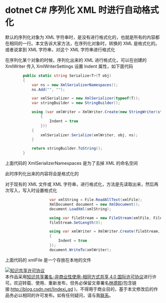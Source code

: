 # dotnet C# 序列化 XML 时进行自动格式化

默认的序列化对象为 XML 字符串时，是没有进行格式化的，也就是所有的内容都在相同的一行。本文告诉大家方法，在序列化对象时，转换的 XML 是格式化的。或者说拿到 XML 字符串，对这个 XML 字符串进行格式化

<!--more-->
<!-- 发布 -->

在序列化某个对象的时候，序列化出来的 XML 进行格式化，可以在创建的 XmlWriter 传入 XmlWriterSettings 设置 Indent 属性，如下面代码

```csharp
        public static string Serialize<T>(T obj)
        {
            var ns = new XmlSerializerNamespaces();
            ns.Add("", "");

            var xmlSerializer = new XmlSerializer(typeof(T));
            var stringBuilder = new StringBuilder();

            using (var xmlWriter = XmlWriter.Create(new StringWriter(stringBuilder), new XmlWriterSettings
                {
                    Indent = true
                }))
            {
                xmlSerializer.Serialize(xmlWriter, obj, ns);
            }

            return stringBuilder.ToString();
        }
```

上面代码的 XmlSerializerNamespaces 是为了去掉 XML 的命名空间

此时序列化出来的内容将会是格式化的

对于现有的 XML 文件或 XML 字符串，进行格式化，方法是先读取出来，然后再次写入，写入时设置格式化

```csharp
                    var xmlString = File.ReadAllText(xmlFile);
                    XmlDocument document = new XmlDocument();
                    document.LoadXml(xmlString);

                    using var fileStream = new FileStream(xmlFile, FileMode.Create, FileAccess.Write);
                    fileStream.SetLength(0);

                    using var xmlWriter = XmlWriter.Create(fileStream, new XmlWriterSettings()
                    {
                        Indent = true
                    });
                    document.WriteTo(xmlWriter);
```

上面代码的 xmlFile 是一个存放在本地的文件

<a rel="license" href="http://creativecommons.org/licenses/by-nc-sa/4.0/"><img alt="知识共享许可协议" style="border-width:0" src="https://licensebuttons.net/l/by-nc-sa/4.0/88x31.png" /></a><br />本作品采用<a rel="license" href="http://creativecommons.org/licenses/by-nc-sa/4.0/">知识共享署名-非商业性使用-相同方式共享 4.0 国际许可协议</a>进行许可。欢迎转载、使用、重新发布，但务必保留文章署名[林德熙](http://blog.csdn.net/lindexi_gd)(包含链接:http://blog.csdn.net/lindexi_gd )，不得用于商业目的，基于本文修改后的作品务必以相同的许可发布。如有任何疑问，请与我[联系](mailto:lindexi_gd@163.com)。
